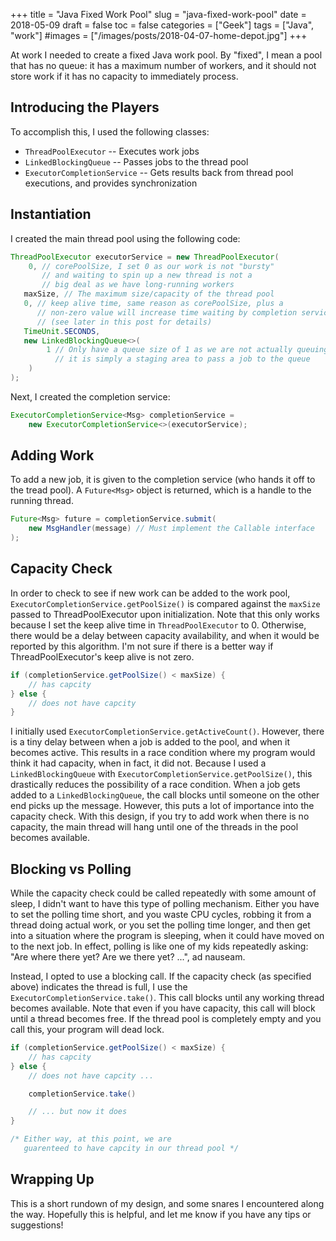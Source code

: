 +++
title = "Java Fixed Work Pool"
slug = "java-fixed-work-pool"
date = 2018-05-09
draft = false
toc = false
categories = ["Geek"]
tags = ["Java", "work"]
#images = ["/images/posts/2018-04-07-home-depot.jpg"]
+++

At work I needed to create a fixed Java work pool. By "fixed", I mean a pool that has no queue: it has a maximum number of workers, and it should not store work if it has no capacity to immediately process.

## Introducing the Players

To accomplish this, I used the following classes:

* `ThreadPoolExecutor` -- Executes work jobs
* `LinkedBlockingQueue` -- Passes jobs to the thread pool
* `ExecutorCompletionService` -- Gets results back from thread pool executions, and provides synchronization

## Instantiation

I created the main thread pool using the following code:

```java
ThreadPoolExecutor executorService = new ThreadPoolExecutor(
    0, // corePoolSize, I set 0 as our work is not "bursty"
       // and waiting to spin up a new thread is not a
       // big deal as we have long-running workers
   maxSize, // The maximum size/capacity of the thread pool
   0, // keep alive time, same reason as corePoolSize, plus a
      // non-zero value will increase time waiting by completion service
      // (see later in this post for details)
   TimeUnit.SECONDS,
   new LinkedBlockingQueue<>(
        1 // Only have a queue size of 1 as we are not actually queuing,
          // it is simply a staging area to pass a job to the queue
    )
);
```

Next, I created the completion service:

```java
ExecutorCompletionService<Msg> completionService =
    new ExecutorCompletionService<>(executorService);
```

## Adding Work

To add a new job, it is given to the completion service (who hands it off to the tread pool). A `Future<Msg>` object is returned, which is a handle to the running thread.

```java
Future<Msg> future = completionService.submit(
    new MsgHandler(message) // Must implement the Callable interface
);
```

## Capacity Check

In order to check to see if new work can be added to the work pool, `ExecutorCompletionService.getPoolSize()` is compared against the `maxSize` passed to ThreadPoolExecutor upon initialization. Note that this only works because I set the keep alive time in `ThreadPoolExecutor` to 0. Otherwise, there would be a delay between capacity availability, and when it would be reported by this algorithm. I'm not sure if there is a better way if ThreadPoolExecutor's keep alive is not zero.

```java
if (completionService.getPoolSize() < maxSize) {
    // has capcity
} else {
    // does not have capcity
}
```

I initially used `ExecutorCompletionService.getActiveCount()`. However, there is a tiny delay between when a job is added to the pool, and when it becomes active. This results in a race condition where my program would think it had capacity, when in fact, it did not. Because I used a `LinkedBlockingQueue` with `ExecutorCompletionService.getPoolSize()`, this drastically reduces the possibility of a race condition. When a job gets added to a `LinkedBlockingQueue`, the call blocks until someone on the other end picks up the message. However, this puts a lot of importance into the capacity check. With this design, if you try to add work when there is no capacity, the main thread will hang until one of the threads in the pool becomes available.


## Blocking vs Polling

While the capacity check could be called repeatedly with some amount of sleep, I didn't want to have this type of polling mechanism. Either you have to set the polling time short, and you waste CPU cycles, robbing it from a thread doing actual work, or you set the polling time longer, and then get into a situation where the program is sleeping, when it could have moved on to the next job. In effect, polling is like one of my kids repeatedly asking: "Are where there yet? Are we there yet? ...", ad nauseam.

Instead, I opted to use a blocking call. If the capacity check (as specified above) indicates the thread is full, I use the `ExecutorCompletionService.take()`. This call blocks until any working thread becomes available. Note that even if you have capacity, this call will block until a thread becomes free. If the thread pool is completely empty and you call this, your program will dead lock.

```java
if (completionService.getPoolSize() < maxSize) {
    // has capcity
} else {
    // does not have capcity ...

    completionService.take()

    // ... but now it does
}

/* Either way, at this point, we are
   guarenteed to have capcity in our thread pool */
```

## Wrapping Up

This is a short rundown of my design, and some snares I encountered along the way. Hopefully this is helpful, and let me know if you have any tips or suggestions!

